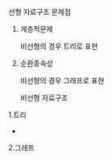 선형 자료구조 문제점

1. 계층적문제

   비선형의 경우 트리로 표현

2. 순환종속성

    비선형의 경우 그래프로 표현

   

   비선형 자료구조

1.트리

-

2.그래프